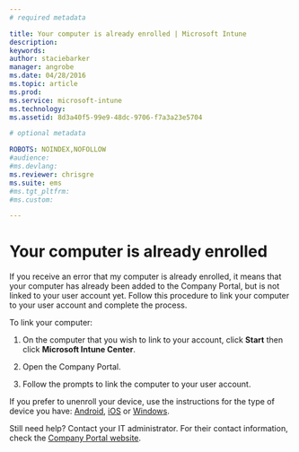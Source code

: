 ```yaml
---
# required metadata

title: Your computer is already enrolled | Microsoft Intune
description:
keywords:
author: staciebarker
manager: angrobe
ms.date: 04/28/2016
ms.topic: article
ms.prod:
ms.service: microsoft-intune
ms.technology:
ms.assetid: 8d3a40f5-99e9-48dc-9706-f7a3a23e5704

# optional metadata

ROBOTS: NOINDEX,NOFOLLOW
#audience:
#ms.devlang:
ms.reviewer: chrisgre
ms.suite: ems
#ms.tgt_pltfrm:
#ms.custom:

---
```



# Your computer is already enrolled

If you receive an error that my computer is already enrolled, it means that your computer has already been added to the Company Portal, but is not linked to your user account yet. Follow this procedure to link your computer to your user account and complete the process.  

To link your computer:

1.  On the computer that you wish to link to your account, click **Start** then click **Microsoft Intune Center**.

2.  Open the Company Portal.

3.  Follow the prompts to link the computer to your user account.

If you prefer to unenroll your device, use the instructions for the type of device you have: [Android](unenroll-your-device-from-intune-android.md), [iOS](unenroll-your-device-from-intune-ios.md) or [Windows](unenroll-your-device-from-intune-windows.md).

Still need help? Contact your IT administrator. For their contact information, check the [Company Portal website](http://portal.manage.microsoft.com).
